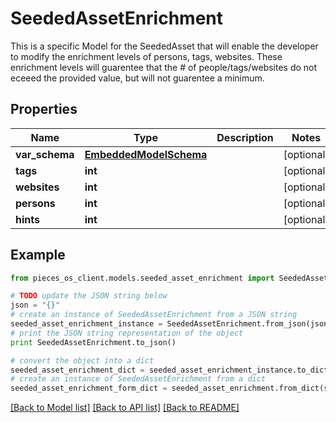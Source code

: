 # SeededAssetEnrichment

This is a specific Model for the SeededAsset that will enable the developer to modify the enrichment levels of persons, tags, websites.  These enrichment levels will guarentee that the # of people/tags/websites do not eceeed the provided value, but will not guarentee a minimum.

## Properties
Name | Type | Description | Notes
------------ | ------------- | ------------- | -------------
**var_schema** | [**EmbeddedModelSchema**](EmbeddedModelSchema.md) |  | [optional] 
**tags** | **int** |  | [optional] 
**websites** | **int** |  | [optional] 
**persons** | **int** |  | [optional] 
**hints** | **int** |  | [optional] 

## Example

```python
from pieces_os_client.models.seeded_asset_enrichment import SeededAssetEnrichment

# TODO update the JSON string below
json = "{}"
# create an instance of SeededAssetEnrichment from a JSON string
seeded_asset_enrichment_instance = SeededAssetEnrichment.from_json(json)
# print the JSON string representation of the object
print SeededAssetEnrichment.to_json()

# convert the object into a dict
seeded_asset_enrichment_dict = seeded_asset_enrichment_instance.to_dict()
# create an instance of SeededAssetEnrichment from a dict
seeded_asset_enrichment_form_dict = seeded_asset_enrichment.from_dict(seeded_asset_enrichment_dict)
```
[[Back to Model list]](../README.md#documentation-for-models) [[Back to API list]](../README.md#documentation-for-api-endpoints) [[Back to README]](../README.md)


